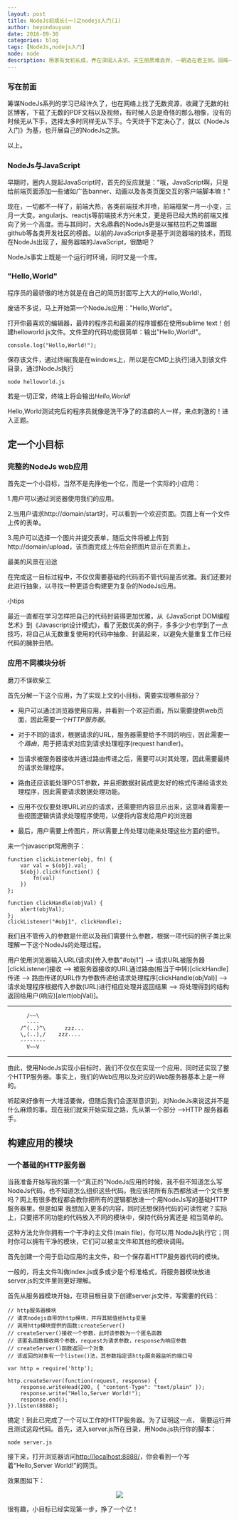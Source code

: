 ```yaml
---
layout: post
title: NodeJs初成长(一)之nodejs入门(1)
author: beyondouyuan
date: 2016-09-30
categories: blog
tags: [NodeJs,nodejs入门]
node: node
description: 杨家有女初长成，养在深闺人未识。天生丽质难自弃，一朝选在君王侧。回眸一笑百媚生，六宫粉黛无颜色。
---
```


###  写在前面 ###

筹谋NodeJs系列的学习已经许久了，也在网络上找了无数资源，收藏了无数的社区博客，下载了无数的PDF文档以及视频，有时候人总是奇怪的那么相像，没有的时候无从下手，选择太多时同样无从下手。今天终于下定决心了，就以《NodeJs入门》为基，也开展自己的NodeJs之旅。

以上。

### NodeJs与JavaScript ###

早期时，圈内人提起JavaScript时，首先的反应就是："哦，JavaScript啊，只是给前端页面添加一些诸如广告banner、动画以及各类页面交互的客户端脚本嘛！"

现在，一切都不一样了，前端大热，各类前端技术并喷，前端框架一月一小变，三月一大变。angularjs、reactjs等前端技术方兴未艾，更是将已经大热的前端又推向了另一个高度。而与其同时，大名鼎鼎的NodeJs更是以摧枯拉朽之势雄踞github等各类开发社区的榜首。以前的JavaScript多是基于浏览器端的技术，而现在NodeJs出现了，服务器端的JavaScript，很酷吧？

NodeJs事实上既是一个运行时环境，同时又是一个库。


### "Hello,World" ###

程序员的最骄傲的地方就是在自己的简历封面写上大大的Hello,World!，

废话不多说，马上开始第一个NodeJs应用："Hello,World"。

打开你最喜欢的编辑器，最帅的程序员和最美的程序媛都在使用sublime text！创建helloworld.js文件。文件里的代码功能很简单：输出"Hello,World!"。

	console.log("Hello,World!");

保存该文件，通过终端[我是在windows上，所以是在CMD上执行]进入到该文件目录，通过NodeJs执行

	node helloworld.js

若是一切正常，终端上将会输出*Hello,World!*

Hello,World测试完后的程序员就像是洗干净了的洁癖的人一样，来点刺激的！进入正题。


## 定一个小目标 ##



### 完整的NodeJs web应用 ###

首先定一个小目标，当然不是先挣他一个亿，而是一个实际的小应用：

1.用户可以通过浏览器使用我们的应用。

2.当用户请求http://domain/start时，可以看到一个欢迎页面。页面上有一个文件上传的表单。

3.用户可以选择一个图片并提交表单，随后文件将被上传到http://domain/upload，该页面完成上传后会把图片显示在页面上。


最美的风景在沿途

在完成这一目标过程中，不仅仅需要基础的代码而不管代码是否优雅。我们还要对此进行抽象，以寻找一种更适合构建更为复杂的NodeJs应用。

小tips

>
最近一直都在学习怎样把自己的代码封装得更加优雅，从《JavaScript DOM编程艺术》到《Javascript设计模式》，看了无数优美的例子，多多少少也学到了一点技巧，将自己从无数重复使用的代码中抽象、封装起来，以避免大量重复工作已经代码的臃肿丑陋。
>

### 应用不同模块分析 ###

磨刀不误砍柴工

首先分解一下这个应用，为了实现上文的小目标，需要实现哪些部分？

- 用户可以通过浏览器使用应用，并看到一个欢迎页面，所以需要提供web页面，因此需要一个*HTTP服务器*。

- 对于不同的请求，根据请求的URL，服务器需要给予不同的响应，因此需要一个*路由*，用于把请求对应到请求处理程序(request handler)。

- 当请求被服务器接收并通过路由传递之后，需要可以对其处理，因此需要最终的请求处理程序。

- 路由还应该能处理POST参数，并且把数据封装成更友好的格式传递给请求处理程序，因此需要请求数据处理功能。

- 应用不仅仅要处理URL对应的请求，还需要把内容显示出来，这意味着需要一些视图逻辑供请求处理程序使用，以便将内容发给用户的浏览器

- 最后，用户需要上传图片，所以需要上传处理功能来处理这些方面的细节。




来一个javascript常用例子：

	function clickListener(obj, fn) {
	    var val = $(obj).val;
	    $(obj).click(function() {
	        fn(val)
	    })
	};

	function clickHandle(objVal) {
	    alert(objVal);
	};
	clickListener("#obj1", clickHandle);



我们且不管传入的参数是什麽以及我们需要什么参数，根据一项代码的例子类比来理解一下这个NodeJs的处理过程。

用户使用浏览器输入URL(请求)[传入参数"#obj1"] --> 请求URL被服务器[clickListener]接收 --> 被服务器接收的URL通过路由(相当于中转)[clickHandle]传递 --> 路由传递的URL作为参数传递给请求处理程序[clickHandle(objVal)] --> 请求处理程序根据传入参数(URL)进行相应处理并返回结果 --> 将处理得到的结构返回给用户(响应)[alert(objVal)]。

----------------------------------------------------------------------------

		  /~~\
		  ----
		/^(..)^\	  zzz...
      	\,(..),/	zzz....
      	--------
          V~~V

----------------------------------------------------------------------------

由此，使用NodeJs实现小目标时，我们不仅仅在实现一个应用，同时还实现了整个HTTP服务器。事实上，我们的Web应用以及对应的Web服务器基本上是一样的。

听起来好像有一大堆活要做，但随后我们会逐渐意识到，对NodeJs来说这并不是什么麻烦的事。现在我们就来开始实现之路，先从第一个部分 -->HTTP 服务器着手。

## 构建应用的模块 ##


### 一个基础的HTTP服务器 ###

>
当我准备开始写我的第一个“真正的”NodeJs应用的时候，我不但不知道怎么写NodeJs代码，也不知道怎么组织这些代码。我应该把所有东西都放进一个文件里吗？网上有很多教程都会教你把所有的逻辑都放进一个用NodeJs写的基础HTTP服务器里。但是如果
我想加入更多的内容，同时还想保持代码的可读性呢？实际上，只要把不同功能的代码放入不同的模块中，保持代码分离还是
相当简单的。
>



>
这种方法允许你拥有一个干净的主文件(main file)，你可以用 NodeJs执行它；同时你可以拥有干净的模块，它们可以被主文件和其他的模块调用。
>

首先创建一个用于启动应用的主文件，和一个保存着HTTP服务器代码的模块。

一般的，将主文件叫做index.js或多或少是个标准格式，将服务器模块放进server.js的文件里则更好理解。

首先从服务器模块开始，在项目根目录下创建server.js文件，写需要的代码：

	// http服务器模块
	// 请求nodejs自带的http模块，并将其赋值给http变量
	// 调用http模块提供的函数:createServer()
	// createServer()接收一个参数，此时该参数为一个匿名函数
	// 该匿名函数接收两个参数，request为请求参数，response为响应参数
	// createServer()函数返回一个对象
	// 该返回的对象有一个listen()法，其参数指定该http服务器监听的端口号

	var http = require('http');

	http.createServer(function(request, response) {
	    response.writeHead(200, { "content-Type": "text/plain" });
	    response.write("Hello,Server World!");
	    response.end();
	}).listen(8888);

搞定！到此已完成了一个可以工作的HTTP服务器。为了证明这一点，
需要运行并且测试这段代码。首先，进入server.js所在目录，用Node.js执行你的脚本：

	node server.js

接下来，打开浏览器访问[http://localhost:8888/](http://localhost:8888/)，你会看到一个写着“Hello,Server World!”的网页。

效果图如下：

<center>
<p><img src="https://beyondouyuan.github.io/img/node_server.png" align="center"></p>
</center>

很有趣，小目标已经实现第一步，挣了一个亿！